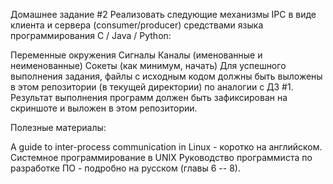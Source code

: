 Домашнее задание #2
Реализовать следующие механизмы IPC в виде клиента и сервера (consumer/producer) средствами языка программирования C / Java / Python:

Переменные окружения
Сигналы
Каналы (именованные и неименованные)
Сокеты (как минимум, начать)
Для успешного выполнения задания, файлы с исходным кодом должны быть выложены в этом репозитории (в текущей директории) по аналогии с ДЗ #1. Результат выполнения программ должен быть зафиксирован на скриншоте и выложен в этом репозитории.

Полезные материалы:

A guide to inter-process communication in Linux - коротко на английском.
Системное программирование в UNIX Руководство программиста по разработке ПО - подробно на русском (главы 6 -- 8).
